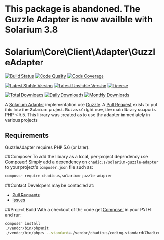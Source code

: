 # This package is abandoned. The Guzzle Adapter is now availble with Solarium 3.8


# Solarium\Core\Client\Adapter\GuzzleAdapter

[![Build Status](https://travis-ci.org/chadicus/solarium-guzzle-adapter.svg?branch=master)](https://travis-ci.org/chadicus/solarium-guzzle-adapter)
[![Code Quality](https://scrutinizer-ci.com/g/chadicus/solarium-guzzle-adapter/badges/quality-score.png?b=master)](https://scrutinizer-ci.com/g/chadicus/solarium-guzzle-adapter/?branch=master)
[![Code Coverage](https://coveralls.io/repos/github/chadicus/solarium-guzzle-adapter/badge.svg?branch=master)](https://coveralls.io/github/chadicus/solarium-guzzle-adapter?branch=master)

[![Latest Stable Version](https://poser.pugx.org/chadicus/solarium-guzzle-adapter/v/stable)](https://packagist.org/packages/chadicus/solarium-guzzle-adapter)
[![Latest Unstable Version](https://poser.pugx.org/chadicus/solarium-guzzle-adapter/v/unstable)](https://packagist.org/packages/chadicus/solarium-guzzle-adapter)
[![License](https://poser.pugx.org/chadicus/solarium-guzzle-adapter/license)](https://packagist.org/packages/chadicus/solarium-guzzle-adapter)

[![Total Downloads](https://poser.pugx.org/chadicus/solarium-guzzle-adapter/downloads)](https://packagist.org/packages/chadicus/solarium-guzzle-adapter)
[![Daily Downloads](https://poser.pugx.org/chadicus/solarium-guzzle-adapter/d/daily)](https://packagist.org/packages/chadicus/solarium-guzzle-adapter)
[![Monthly Downloads](https://poser.pugx.org/chadicus/solarium-guzzle-adapter/d/monthly)](https://packagist.org/packages/chadicus/solarium-guzzle-adapter)

A [Solarium Adapter](http://solarium.readthedocs.io/en/stable/client-and-adapters/) implementation use [Guzzle](http://docs.guzzlephp.org/en/latest/). A [Pull Request](https://github.com/solariumphp/solarium/pull/466) exists to put this into the Solarium project. But as of right now, the main library supports PHP < 5.5. This library was created as to use the adapter immediately in various projects

## Requirements

GuzzleAdapter requires PHP 5.6 (or later).

##Composer
To add the library as a local, per-project dependency use [Composer](http://getcomposer.org)! Simply add a dependency on
`chadicus/solarium-guzzle-adapter` to your project's `composer.json` file such as:

```sh
composer require chadicus/solarium-guzzle-adapter
```

##Contact
Developers may be contacted at:

 * [Pull Requests](https://github.com/chadicus/solarium-guzzle-adapter/pulls)
 * [Issues](https://github.com/chadicus/solarium-guzzle-adapter/issues)

##Project Build
With a checkout of the code get [Composer](http://getcomposer.org) in your PATH and run:

```sh
composer install
./vendor/bin/phpunit
./vendor/bin/phpcs --standard=./vendor/chadicus/coding-standard/Chadicus src
```

